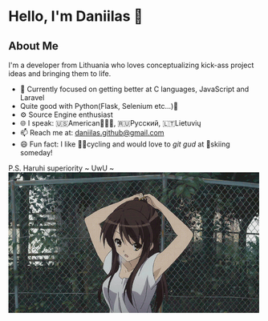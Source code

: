 # Hello, I'm Daniilas 👋

## About Me
I'm a developer from Lithuania who loves conceptualizing kick-ass project ideas and bringing them to life.

- 🗻 Currently focused on getting better at C languages, JavaScript and Laravel
- Quite good with Python(Flask, Selenium etc...)🐍
- ⚙️ Source Engine enthusiast
- 🌐 I speak: 🇺🇸American🦅🦅🦅, 🇷🇺Русский, 🇱🇹Lietuvių
- 📫 Reach me at: [daniilas.github@gmail.com](mailto:daniilas.github@gmail.com)
- 😄 Fun fact: I like 🚴‍♂️cycling and would love to *git gud* at 🎿skiing someday!

P.S. Haruhi superiority ~ UwU ~
![Suzumiya Haruhi](https://github.com/UvvUmi/UvvUmi/blob/main/Media/Haruhi.gif)
